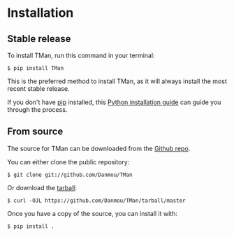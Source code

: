 # Installation

## Stable release

To install TMan, run this command in your
terminal:

``` console
$ pip install TMan
```

This is the preferred method to install TMan, as it will always install the most recent stable release.

If you don't have [pip][] installed, this [Python installation guide][]
can guide you through the process.

## From source

The source for TMan can be downloaded from
the [Github repo][].

You can either clone the public repository:

``` console
$ git clone git://github.com/Danmou/TMan
```

Or download the [tarball][]:

``` console
$ curl -OJL https://github.com/Danmou/TMan/tarball/master
```

Once you have a copy of the source, you can install it with:

``` console
$ pip install .
```

  [pip]: https://pip.pypa.io
  [Python installation guide]: http://docs.python-guide.org/en/latest/starting/installation/
  [Github repo]: https://github.com/%7B%7B%20cookiecutter.github_username%20%7D%7D/%7B%7B%20cookiecutter.project_slug%20%7D%7D
  [tarball]: https://github.com/%7B%7B%20cookiecutter.github_username%20%7D%7D/%7B%7B%20cookiecutter.project_slug%20%7D%7D/tarball/master
